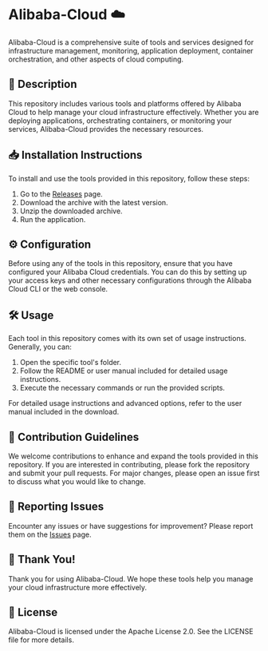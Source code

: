 # Alibaba-Cloud ☁️

Alibaba-Cloud is a comprehensive suite of tools and services designed for infrastructure management, monitoring, application deployment, container orchestration, and other aspects of cloud computing.

## 📜 Description

This repository includes various tools and platforms offered by Alibaba Cloud to help manage your cloud infrastructure effectively. Whether you are deploying applications, orchestrating containers, or monitoring your services, Alibaba-Cloud provides the necessary resources.

## 📥 Installation Instructions

To install and use the tools provided in this repository, follow these steps:

1. Go to the [Releases](../../releases) page.
2. Download the archive with the latest version.
3. Unzip the downloaded archive.
4. Run the application.

## ⚙️ Configuration

Before using any of the tools in this repository, ensure that you have configured your Alibaba Cloud credentials. You can do this by setting up your access keys and other necessary configurations through the Alibaba Cloud CLI or the web console.

## 🛠️ Usage

Each tool in this repository comes with its own set of usage instructions. Generally, you can:

1. Open the specific tool's folder.
2. Follow the README or user manual included for detailed usage instructions.
3. Execute the necessary commands or run the provided scripts.

For detailed usage instructions and advanced options, refer to the user manual included in the download.

## 🤝 Contribution Guidelines

We welcome contributions to enhance and expand the tools provided in this repository. If you are interested in contributing, please fork the repository and submit your pull requests. For major changes, please open an issue first to discuss what you would like to change.

## 🐞 Reporting Issues

Encounter any issues or have suggestions for improvement? Please report them on the [Issues](../../issues) page.

## 🌟 Thank You!

Thank you for using Alibaba-Cloud. We hope these tools help you manage your cloud infrastructure more effectively.

## 📄 License

Alibaba-Cloud is licensed under the Apache License 2.0. See the LICENSE file for more details.
